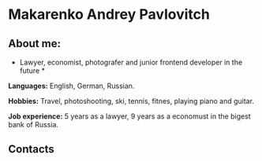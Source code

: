 # Makarenko Andrey Pavlovitch

## About me: 

* Lawyer, economist, photografer and junior frontend developer in the future *

**Languages:** English, German, Russian.

**Hobbies:** Travel, photoshooting, ski, tennis, fitnes, playing piano and guitar.

**Job experience:** 5 years as a lawyer, 9 years as a economust in the bigest bank of Russia.

## Contacts






